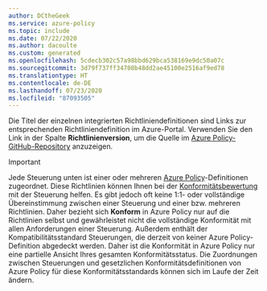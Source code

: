 ```yaml
---
author: DCtheGeek
ms.service: azure-policy
ms.topic: include
ms.date: 07/22/2020
ms.author: dacoulte
ms.custom: generated
ms.openlocfilehash: 5cdecb302c57a98bbd629bca538169e9dc50a07c
ms.sourcegitcommit: 3d79f737ff34708b48dd2ae45100e2516af9ed78
ms.translationtype: HT
ms.contentlocale: de-DE
ms.lasthandoff: 07/23/2020
ms.locfileid: "87093505"
---
```

Die Titel der einzelnen integrierten Richtliniendefinitionen sind Links zur entsprechenden Richtliniendefinition im Azure-Portal. Verwenden Sie den Link in der Spalte **Richtlinienversion**, um die Quelle im [Azure Policy-GitHub-Repository](https://github.com/Azure/azure-policy) anzuzeigen.

> [!IMPORTANT]
> Jede Steuerung unten ist einer oder mehreren [Azure Policy](../../../articles/governance/policy/overview.md)-Definitionen zugeordnet. Diese Richtlinien können Ihnen bei der [Konformitätsbewertung](../../../articles/governance/policy/how-to/get-compliance-data.md) mit der Steuerung helfen. Es gibt jedoch oft keine 1:1- oder vollständige Übereinstimmung zwischen einer Steuerung und einer bzw. mehreren Richtlinien. Daher bezieht sich **Konform** in Azure Policy nur auf die Richtlinien selbst und gewährleistet nicht die vollständige Konformität mit allen Anforderungen einer Steuerung. Außerdem enthält der Kompatibilitätsstandard Steuerungen, die derzeit von keiner Azure Policy-Definition abgedeckt werden. Daher ist die Konformität in Azure Policy nur eine partielle Ansicht Ihres gesamten Konformitätsstatus. Die Zuordnungen zwischen Steuerungen und gesetzlichen Konformitätsdefinitionen von Azure Policy für diese Konformitätsstandards können sich im Laufe der Zeit ändern.